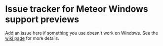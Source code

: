 Issue tracker for Meteor Windows support previews
===============

Add an issue here if something you use doesn't work on Windows. See the [wiki page](https://github.com/meteor/meteor/wiki/Preview-of-Meteor-on-Windows) for more details.
